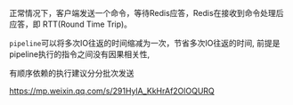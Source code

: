正常情况下，客户端发送一个命令，等待Redis应答，Redis在接收到命令处理后应答，即 RTT(Round Time Trip)。



`pipeline`可以将多次IO往返的时间缩减为一次，节省多次IO往返的时间, 前提是pipeline执行的指令之间没有因果相关性, 

有顺序依赖的执行建议分分批次发送



https://mp.weixin.qq.com/s/291HylA_KkHrAf2OlOQURQ